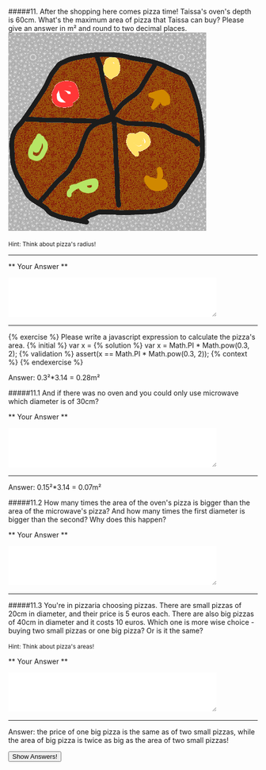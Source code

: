 #####11. After the shopping here comes pizza time! Taissa's oven's depth is 60cm. What's the maximum area of pizza that Taissa can buy? Please give an answer in m² and round to two decimal places.
![](pizza.png)

<small><span class="gray">Hint</span>: Think about pizza's radius!</small>

---

** Your Answer **

<textarea style="border:none;" rows="5" cols="50"></textarea>
---

{% exercise %}
Please write a javascript expression to calculate the pizza's area.
{% initial %}
var x =
{% solution %}
var x = Math.PI * Math.pow(0.3, 2);
{% validation %}
assert(x == Math.PI * Math.pow(0.3, 2));
{% context %}
{% endexercise %}

<div class="answer hidden">
    Answer: 0.3²*3.14 = 0.28m²
</div>

#####11.1 And if there was no oven and you could only use microwave which diameter is of 30cm?

** Your Answer **

<textarea style="border:none;" rows="5" cols="50"></textarea>
---

<div class="answer hidden">
    Answer: 0.15²*3.14 = 0.07m²
</div>

#####11.2 How many times the area of the oven's pizza is bigger than the area of the microwave's pizza? And how many times the first diameter is bigger than the second?
Why does this happen?

** Your Answer **

<textarea style="border:none;" rows="5" cols="50"></textarea>
---

#####11.3 You're in pizzaria choosing pizzas. There are small pizzas of 20cm in diameter, and their price is 5 euros each. There are also big pizzas of 40cm in diameter and it costs 10 euros.
Which one is more wise choice - buying two small pizzas or one big pizza? Or is it the same?

<small><span class="gray">Hint</span>: Think about pizza's areas!</small>

** Your Answer **

<textarea style="border:none;" rows="5" cols="50"></textarea>
---

<div class="answer hidden">
    Answer: the price of one big pizza is the same as of two small pizzas, while the area of big pizza is twice as big as the area of two small pizzas!
</div>

<button class="show-answers">Show Answers!</button>